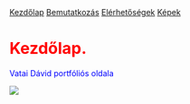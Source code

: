 
<head>
<style>
body {background-color:baige;}
h1 {color:Red;}
p {color:blue;}
</head>
</style>
  <div class="asd">
  <a href= "https://davidvatai01.github.io/portfolio/">Kezdőlap</a>
  <a href="https://davidvatai01.github.io/Bemutatkozas/">Bemutatkozás</a>
  <a href="https://davidvatai01.github.io/Elerhetosegek/">Elérhetőségek</a>
  <a href="https://davidvatai01.github.io/Kepek/">Képek</a>
</div>

<div style="padding-left:24px">
  </div>

<body>

<h1>Kezdőlap.</h1>
<p> Vatai Dávid portfóliós oldala </p>
<img src="https://user-images.githubusercontent.com/82877823/115991945-551f7080-a5cb-11eb-9d63-de4060200157.png">


</body>
